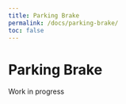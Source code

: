 ```yaml
---
title: Parking Brake
permalink: /docs/parking-brake/
toc: false
---
```

# Parking Brake

Work in progress
